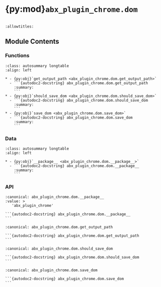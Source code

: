 # {py:mod}`abx_plugin_chrome.dom`

```{py:module} abx_plugin_chrome.dom
```

```{autodoc2-docstring} abx_plugin_chrome.dom
:allowtitles:
```

## Module Contents

### Functions

````{list-table}
:class: autosummary longtable
:align: left

* - {py:obj}`get_output_path <abx_plugin_chrome.dom.get_output_path>`
  - ```{autodoc2-docstring} abx_plugin_chrome.dom.get_output_path
    :summary:
    ```
* - {py:obj}`should_save_dom <abx_plugin_chrome.dom.should_save_dom>`
  - ```{autodoc2-docstring} abx_plugin_chrome.dom.should_save_dom
    :summary:
    ```
* - {py:obj}`save_dom <abx_plugin_chrome.dom.save_dom>`
  - ```{autodoc2-docstring} abx_plugin_chrome.dom.save_dom
    :summary:
    ```
````

### Data

````{list-table}
:class: autosummary longtable
:align: left

* - {py:obj}`__package__ <abx_plugin_chrome.dom.__package__>`
  - ```{autodoc2-docstring} abx_plugin_chrome.dom.__package__
    :summary:
    ```
````

### API

````{py:data} __package__
:canonical: abx_plugin_chrome.dom.__package__
:value: >
   'abx_plugin_chrome'

```{autodoc2-docstring} abx_plugin_chrome.dom.__package__
```

````

````{py:function} get_output_path()
:canonical: abx_plugin_chrome.dom.get_output_path

```{autodoc2-docstring} abx_plugin_chrome.dom.get_output_path
```
````

````{py:function} should_save_dom(link: archivebox.index.schema.Link, out_dir: typing.Optional[pathlib.Path] = None, overwrite: typing.Optional[bool] = False) -> bool
:canonical: abx_plugin_chrome.dom.should_save_dom

```{autodoc2-docstring} abx_plugin_chrome.dom.should_save_dom
```
````

````{py:function} save_dom(link: archivebox.index.schema.Link, out_dir: typing.Optional[pathlib.Path] = None, timeout: int = 60) -> archivebox.index.schema.ArchiveResult
:canonical: abx_plugin_chrome.dom.save_dom

```{autodoc2-docstring} abx_plugin_chrome.dom.save_dom
```
````
